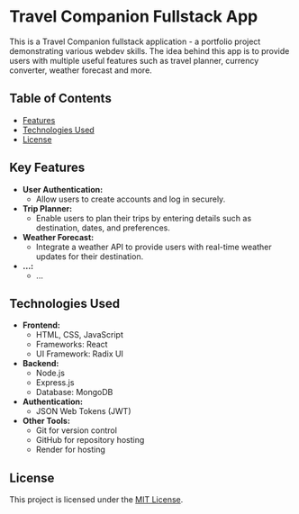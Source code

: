 # Travel Companion Fullstack App

This is a Travel Companion fullstack application - a portfolio project demonstrating various webdev skills. The idea behind this app is to provide users with multiple useful features such as travel planner, currency converter, weather forecast and more.

## Table of Contents

- [Features](#features)
- [Technologies Used](#technologies-used)
- [License](#license)

## Key Features

- **User Authentication:**
  - Allow users to create accounts and log in securely.
- **Trip Planner:**
  - Enable users to plan their trips by entering details such as destination, dates, and preferences.
- **Weather Forecast:**
  - Integrate a weather API to provide users with real-time weather updates for their destination.
- **...:**
  - ...

## Technologies Used

- **Frontend:**
  - HTML, CSS, JavaScript
  - Frameworks: React
  - UI Framework: Radix UI
- **Backend:**
  - Node.js
  - Express.js
  - Database: MongoDB
- **Authentication:**
  - JSON Web Tokens (JWT)
- **Other Tools:**
  - Git for version control
  - GitHub for repository hosting
  - Render for hosting

## License

This project is licensed under the [MIT License](https://en.wikipedia.org/wiki/MIT_License).